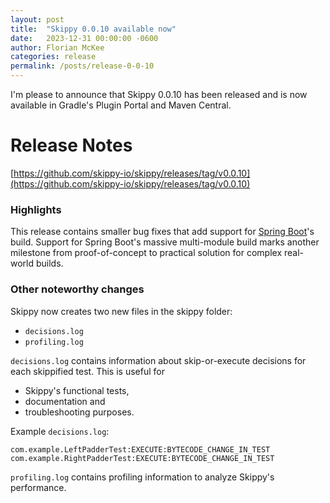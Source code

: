 ```yaml
---
layout: post
title:  "Skippy 0.0.10 available now"
date:   2023-12-31 00:00:00 -0600
author: Florian McKee
categories: release
permalink: /posts/release-0-0-10
---
```


I'm please to announce that Skippy 0.0.10 has been released and is now available in Gradle's Plugin Portal and Maven
Central.

# Release Notes

[https://github.com/skippy-io/skippy/releases/tag/v0.0.10](https://github.com/skippy-io/skippy/releases/tag/v0.0.10)

### Highlights

This release contains smaller bug fixes that add support for
[Spring Boot](https://github.com/spring-projects/spring-boot)'s build. Support for Spring Boot's massive multi-module
build marks another milestone from proof-of-concept to practical solution for complex real-world builds.

### Other noteworthy changes

Skippy now creates two new files in the skippy folder:
- `decisions.log`
- `profiling.log`

`decisions.log` contains information about skip-or-execute decisions for each skippified test. This is useful for
- Skippy's functional tests,
- documentation and
- troubleshooting purposes.

Example `decisions.log`:
```
com.example.LeftPadderTest:EXECUTE:BYTECODE_CHANGE_IN_TEST
com.example.RightPadderTest:EXECUTE:BYTECODE_CHANGE_IN_TEST
```

`profiling.log` contains profiling information to analyze Skippy's performance.